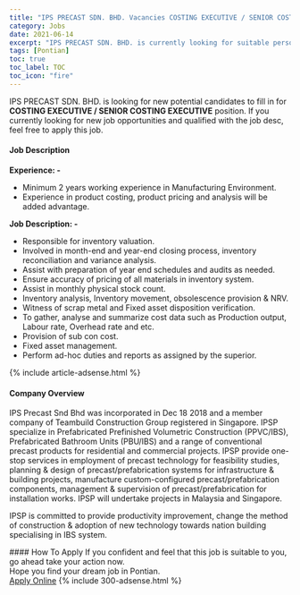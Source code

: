 ```yaml
---
title: "IPS PRECAST SDN. BHD. Vacancies COSTING EXECUTIVE / SENIOR COSTING EXECUTIVE" 
category: Jobs 
date: 2021-06-14 
excerpt: "IPS PRECAST SDN. BHD. is currently looking for suitable person to fill in the COSTING EXECUTIVE / SENIOR COSTING EXECUTIVE which based in Pontian" 
tags: [Pontian] 
toc: true 
toc_label: TOC 
toc_icon: "fire" 
--- 
```


<p>IPS PRECAST SDN. BHD. is looking for new potential candidates to fill in for <b>COSTING EXECUTIVE / SENIOR COSTING EXECUTIVE</b> position. If you currently looking for new job opportunities and qualified with the job desc, feel free to apply this job.
</p><div><div><h4>Job Description</h4></div><div><div><span><div><p><strong>Experience: -</strong></p><ul><li>Minimum 2 years working experience in Manufacturing Environment.</li><li>Experience in product costing, product pricing and analysis will be added advantage.</li></ul><p><strong>Job Description: -</strong></p><ul><li><span>Responsible for inventory valuation.</span></li><li><span>Involved in month-end and year-end closing process, inventory reconciliation and variance analysis.</span></li><li><span>Assist with preparation of year end schedules and audits as needed.</span></li><li><span>Ensure accuracy of pricing of all materials in inventory system.</span></li><li><span>Assist in monthly physical stock count.</span></li><li><span>Inventory analysis, Inventory movement, obsolescence provision &amp; NRV.</span></li><li><span>Witness of scrap metal and Fixed asset disposition verification.</span></li><li><span>To gather, analyse and summarize cost data such as Production output, Labour rate, Overhead rate and etc.</span></li><li><span>Provision of sub con cost.</span></li><li><span>Fixed asset management.</span></li><li><span>Perform ad-hoc duties and reports as assigned by the superior.</span></li></ul></div></span></div></div></div> 
{% include article-adsense.html %} 
<div><div><h4>Company Overview</h4></div><div><div><span><div><p>IPS Precast Snd Bhd was incorporated in Dec 18 2018 and a member company of Teambuild Construction Group registered in Singapore. IPSP specialize in Prefabricated Prefinished Volumetric Construction (PPVC/IBS), Prefabricated Bathroom Units (PBU/IBS) and a range of conventional precast products for residential and commercial projects. IPSP provide one-stop services in employment of precast technology for feasibility studies, planning &amp; design of precast/prefabrication systems for infrastructure &amp; building projects, manufacture custom-configured precast/prefabrication components, management &amp; supervision of precast/prefabrication for installation works. IPSP will undertake projects in Malaysia and Singapore.</p><p>IPSP is committed to provide productivity improvement, change the method of construction &amp; adoption of new technology towards nation building specialising in IBS system.</p></div></span></div></div></div> 
#### How To Apply 
If you confident and feel that this job is suitable to you, go ahead take your action now. <br/> 
Hope you find your dream job in Pontian. <br/> 
<a href="https://www.jobstreet.com.my/en/job/costing-executive-senior-costing-executive-4589767?jobId=jobstreet-my-job-4589767&" class="btn btn--info" target="_blank" rel="nofollow noopenner">Apply Online</a> 
{% include 300-adsense.html %} 